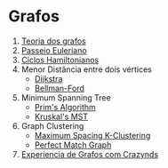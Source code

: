 # Grafos

1. [Teoria dos grafos](./teoria.md)
2. [Passeio Euleriano](./konisgsberg.md)
3. [Ciclos Hamiltonianos](./hamiltonianos.md)
4. Menor Distância entre dois vértices
     - [Dijkstra](./dijkstra.md)
     - [Bellman-Ford](./Bellman-Ford.md)
5. Minimum Spanning Tree
     - [Prim's Algorithm](./prims-algorithm.md)
     - [Kruskal's MST](./kruskalsmst.md)
6. Graph Clustering 
     - [Maximum Spacing K-Clustering](./spacingClustering.md)
     - [Perfect Match Graph](./perfect-match-graph.md)
7. [Experiencia de Grafos com Crazynds](./GrafosCrazynds/README.md)
